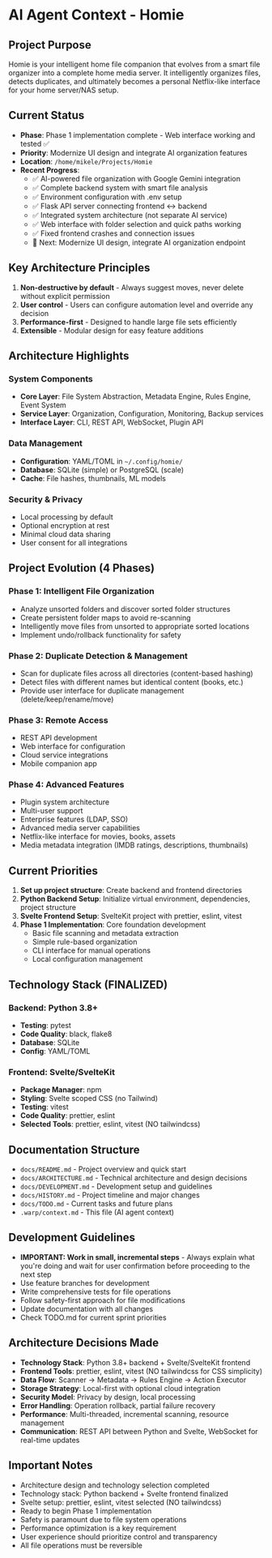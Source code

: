 # AI Agent Context - Homie

## Project Purpose
Homie is your intelligent home file companion that evolves from a smart file organizer into a complete home media server. It intelligently organizes files, detects duplicates, and ultimately becomes a personal Netflix-like interface for your home server/NAS setup.

## Current Status
- **Phase**: Phase 1 implementation complete - Web interface working and tested ✅
- **Priority**: Modernize UI design and integrate AI organization features
- **Location**: `/home/mikele/Projects/Homie`
- **Recent Progress**: 
  - ✅ AI-powered file organization with Google Gemini integration
  - ✅ Complete backend system with smart file analysis
  - ✅ Environment configuration with .env setup
  - ✅ Flask API server connecting frontend ↔ backend
  - ✅ Integrated system architecture (not separate AI service)
  - ✅ Web interface with folder selection and quick paths working
  - ✅ Fixed frontend crashes and connection issues
  - 🚧 Next: Modernize UI design, integrate AI organization endpoint

## Key Architecture Principles
1. **Non-destructive by default** - Always suggest moves, never delete without explicit permission
2. **User control** - Users can configure automation level and override any decision
3. **Performance-first** - Designed to handle large file sets efficiently
4. **Extensible** - Modular design for easy feature additions

## Architecture Highlights

### System Components
- **Core Layer**: File System Abstraction, Metadata Engine, Rules Engine, Event System
- **Service Layer**: Organization, Configuration, Monitoring, Backup services
- **Interface Layer**: CLI, REST API, WebSocket, Plugin API

### Data Management
- **Configuration**: YAML/TOML in `~/.config/homie/`
- **Database**: SQLite (simple) or PostgreSQL (scale)
- **Cache**: File hashes, thumbnails, ML models

### Security & Privacy
- Local processing by default
- Optional encryption at rest
- Minimal cloud data sharing
- User consent for all integrations

## Project Evolution (4 Phases)

### Phase 1: Intelligent File Organization
- Analyze unsorted folders and discover sorted folder structures
- Create persistent folder maps to avoid re-scanning
- Intelligently move files from unsorted to appropriate sorted locations
- Implement undo/rollback functionality for safety

### Phase 2: Duplicate Detection & Management
- Scan for duplicate files across all directories (content-based hashing)
- Detect files with different names but identical content (books, etc.)
- Provide user interface for duplicate management (delete/keep/rename/move)

### Phase 3: Remote Access
- REST API development
- Web interface for configuration
- Cloud service integrations
- Mobile companion app

### Phase 4: Advanced Features
- Plugin system architecture
- Multi-user support
- Enterprise features (LDAP, SSO)
- Advanced media server capabilities
- Netflix-like interface for movies, books, assets
- Media metadata integration (IMDB ratings, descriptions, thumbnails)

## Current Priorities
1. **Set up project structure**: Create backend and frontend directories
2. **Python Backend Setup**: Initialize virtual environment, dependencies, project structure
3. **Svelte Frontend Setup**: SvelteKit project with prettier, eslint, vitest
4. **Phase 1 Implementation**: Core foundation development
   - Basic file scanning and metadata extraction
   - Simple rule-based organization
   - CLI interface for manual operations
   - Local configuration management

## Technology Stack (FINALIZED)

### Backend: Python 3.8+
- **Testing**: pytest
- **Code Quality**: black, flake8
- **Database**: SQLite
- **Config**: YAML/TOML

### Frontend: Svelte/SvelteKit
- **Package Manager**: npm
- **Styling**: Svelte scoped CSS (no Tailwind)
- **Testing**: vitest
- **Code Quality**: prettier, eslint
- **Selected Tools**: prettier, eslint, vitest (NO tailwindcss)

## Documentation Structure
- `docs/README.md` - Project overview and quick start
- `docs/ARCHITECTURE.md` - Technical architecture and design decisions
- `docs/DEVELOPMENT.md` - Development setup and guidelines
- `docs/HISTORY.md` - Project timeline and major changes
- `docs/TODO.md` - Current tasks and future plans
- `.warp/context.md` - This file (AI agent context)

## Development Guidelines
- **IMPORTANT: Work in small, incremental steps** - Always explain what you're doing and wait for user confirmation before proceeding to the next step
- Use feature branches for development
- Write comprehensive tests for file operations
- Follow safety-first approach for file modifications
- Update documentation with all changes
- Check TODO.md for current sprint priorities

## Architecture Decisions Made
- **Technology Stack**: Python 3.8+ backend + Svelte/SvelteKit frontend
- **Frontend Tools**: prettier, eslint, vitest (NO tailwindcss for CSS simplicity)
- **Data Flow**: Scanner → Metadata → Rules Engine → Action Executor
- **Storage Strategy**: Local-first with optional cloud integration
- **Security Model**: Privacy by design, local processing
- **Error Handling**: Operation rollback, partial failure recovery
- **Performance**: Multi-threaded, incremental scanning, resource management
- **Communication**: REST API between Python and Svelte, WebSocket for real-time updates

## Important Notes
- Architecture design and technology selection completed
- Technology stack: Python backend + Svelte frontend finalized
- Svelte setup: prettier, eslint, vitest selected (NO tailwindcss)
- Ready to begin Phase 1 implementation
- Safety is paramount due to file system operations
- Performance optimization is a key requirement
- User experience should prioritize control and transparency
- All file operations must be reversible
